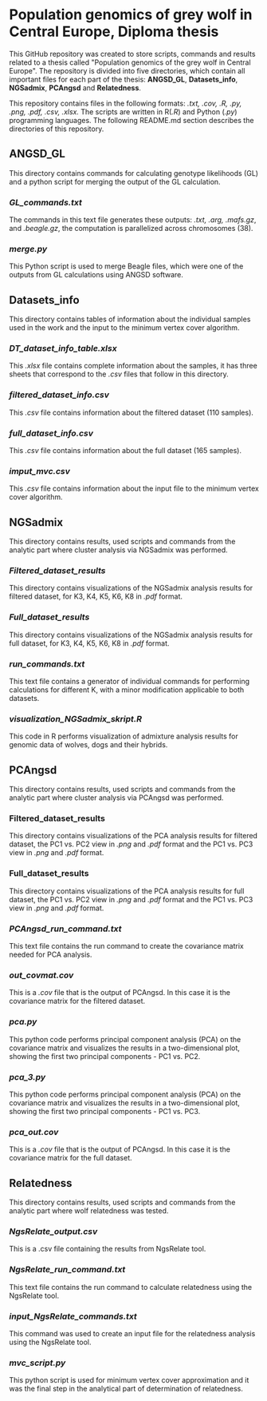 # Population genomics of grey wolf in Central Europe, Diploma thesis 
This GitHub repository was created to store scripts, commands and results related to a thesis called "Population genomics of the grey wolf in Central Europe".
  The repository is divided into five directories, which contain all important files for each part of the thesis: **ANGSD_GL**, **Datasets_info**, **NGSadmix**, **PCAngsd** and **Relatedness**.

This repository contains files in the following formats: _.txt, .cov, .R, .py, .png, .pdf, .csv, .xlsx._ The scripts are written in R(_.R_) and Python (_.py_) programming languages. 
The following README.md section describes the directories of this repository.  

## **ANGSD_GL**
This directory contains commands for calculating genotype likelihoods (GL) and a python script for merging the output of the GL calculation.
### _GL_commands.txt_
The commands in this text file generates these outputs: _.txt, .arg, .mafs.gz_, and _.beagle.gz_, the computation is parallelized across chromosomes (38). 
### _merge.py_
This Python script is used to merge Beagle files, which were one of the outputs from GL calculations using ANGSD software. 

## **Datasets_info**
This directory contains tables of information about the individual samples used in the work and the input to the minimum vertex cover algorithm.
### _DT_dataset_info_table.xlsx_
This _.xlsx_ file contains complete information about the samples, it has three sheets that correspond to the _.csv_ files that follow in this directory.
### _filtered_dataset_info.csv_
This _.csv_ file contains information about the filtered dataset (110 samples).
### _full_dataset_info.csv_
This _.csv_ file contains information about the full dataset (165 samples).
### _imput_mvc.csv_
This _.csv_ file contains information about the input file to the minimum vertex cover algorithm. 

## **NGSadmix**
This directory contains results, used scripts and commands from the analytic part where cluster analysis via NGSadmix was performed.
### _Filtered_dataset_results_
This directory contains visualizations of the NGSadmix analysis results for filtered dataset,
for K3, K4, K5, K6, K8 in _.pdf_ format.
### _Full_dataset_results_
This directory contains visualizations of the NGSadmix analysis results for full dataset,
for K3, K4, K5, K6, K8 in _.pdf_ format.
### _run_commands.txt_
This text file contains a generator of individual commands for performing calculations for different K, with a minor modification applicable to both datasets.
### _visualization_NGSadmix_skript.R_
This code in R performs visualization of admixture analysis results for genomic data of wolves, dogs and their hybrids. 

## **PCAngsd**
This directory contains results, used scripts and commands from the analytic part where cluster analysis via PCAngsd was performed.
### Filtered_dataset_results
This directory contains visualizations of the PCA analysis results for filtered dataset,
the PC1 vs. PC2 view in _.png_ and _.pdf_ format and the PC1 vs. PC3 view in _.png_ and _.pdf_ format. 
### Full_dataset_results
This directory contains visualizations of the PCA analysis results for full dataset,
the PC1 vs. PC2 view in _.png_ and _.pdf_ format and the PC1 vs. PC3 view in _.png_ and _.pdf_ format.
### _PCAngsd_run_command.txt_
This text file contains the run command to create the covariance matrix needed for PCA analysis.
### _out_covmat.cov_
This is a _.cov_ file that is the output of PCAngsd. In this case it is the covariance matrix for the filtered dataset.
### _pca.py_
This python code performs principal component analysis (PCA) on the covariance matrix and visualizes the results in a two-dimensional plot, 
showing the first two principal components - PC1 vs. PC2.
### _pca_3.py_
This python code performs principal component analysis (PCA) on the covariance matrix and visualizes the results in a two-dimensional plot, 
showing the first two principal components - PC1 vs. PC3.
### _pca_out.cov_
This is a _.cov_ file that is the output of PCAngsd. In this case it is the covariance matrix for the full dataset.

## **Relatedness**
This directory contains results, used scripts and commands from the analytic part where wolf relatedness was tested.
### _NgsRelate_output.csv_
This is a .csv file containing the results from NgsRelate tool.
### _NgsRelate_run_command.txt_
This text file contains the run command to calculate relatedness using the NgsRelate tool.
### _input_NgsRelate_commands.txt_
This command was used to create an input file for the relatedness analysis using the NgsRelate tool.
### _mvc_script.py_
This python script is used for minimum vertex cover approximation and it was the final step in the analytical part of determination of relatedness.
